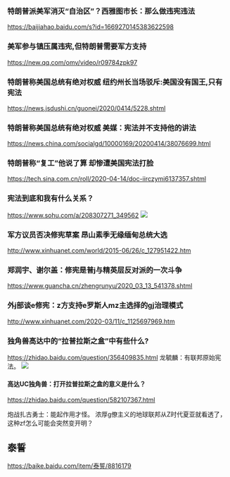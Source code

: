 ### 特朗普派美军消灭“自治区”？西雅图市长：那么做违宪违法
https://baijiahao.baidu.com/s?id=1669270145383622598

### 美军参与镇压属违宪,但特朗普需要军方支持
https://new.qq.com/omv/video/r09784zpk97

### 特朗普称美国总统有绝对权威 纽约州长当场驳斥:美国没有国王,只有宪法
https://news.jsdushi.cn/guonei/2020/0414/5228.shtml

### 特朗普称美国总统有绝对权威 美媒：宪法并不支持他的讲法
https://news.china.com/socialgd/10000169/20200414/38076699.html

### 特朗普称“复工”他说了算 却惨遭美国宪法打脸
https://tech.sina.com.cn/roll/2020-04-14/doc-iirczymi6137357.shtml

### 宪法到底和我有什么关系？
https://www.sohu.com/a/208307271_349562
![](http://5b0988e595225.cdn.sohucs.com/images/20171204/c088ac874a004f7e9cd187790acc6ec8.jpeg)

### 军方议员否决修宪草案 昂山素季无缘缅甸总统大选
http://www.xinhuanet.com/world/2015-06/26/c_127951422.htm

### 郑润宇、谢尔盖：修宪是普j与精英层反对派的一次斗争
https://www.guancha.cn/zhengrunyu/2020_03_13_541378.shtml

### 外j部谈e修宪：z方支持e罗斯人mz主选择的gj治理模式
http://www.xinhuanet.com/2020-03/11/c_1125697969.htm

### 独角兽高达中的“拉普拉斯之盒”中有些什么?
https://zhidao.baidu.com/question/356409835.html
龙毓麟：有联邦原始宪法。
![](https://iknow-pic.cdn.bcebos.com/d1160924ab18972bf80f93ece8cd7b899e510ada)
#### 高达UC独角兽：打开拉普拉斯之盒的意义是什么？
https://zhidao.baidu.com/question/582107367.html

炮战扎古勇士：能起作用才怪。
浓厚g僚主义的地球联邦从Z时代夏亚就看透了，
这种zf怎么可能会突然变开明？

## 泰誓
https://baike.baidu.com/item/泰誓/8816179
